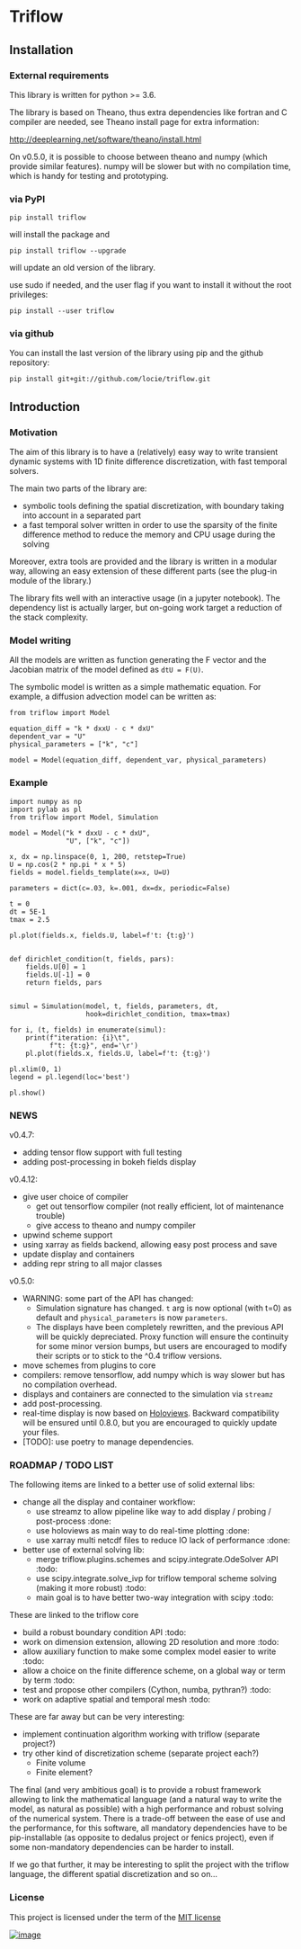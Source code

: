 # Triflow

## Installation

### External requirements

This library is written for python &gt;= 3.6.

The library is based on Theano, thus extra dependencies like fortran and
C compiler are needed, see Theano install page for extra information:

<http://deeplearning.net/software/theano/install.html>

On v0.5.0, it is possible to choose between theano and numpy (which provide similar features). numpy will be slower but with no compilation time, which is handy for testing and prototyping.

### via PyPI

``` {.sourceCode .bash}
pip install triflow
```

will install the package and

``` {.sourceCode .bash}
pip install triflow --upgrade
```

will update an old version of the library.

use sudo if needed, and the user flag if you want to install it without
the root privileges:

``` {.sourceCode .bash}
pip install --user triflow
```

### via github

You can install the last version of the library using pip and the github
repository:

``` {.sourceCode .bash}
pip install git+git://github.com/locie/triflow.git
```

## Introduction

### Motivation

The aim of this library is to have a (relatively) easy way to write
transient dynamic systems with 1D finite difference discretization, with
fast temporal solvers.

The main two parts of the library are:

- symbolic tools defining the spatial discretization, with boundary
    taking into account in a separated part
- a fast temporal solver written in order to use the sparsity of the
    finite difference method to reduce the memory and CPU usage during
    the solving

Moreover, extra tools are provided and the library is written in a
modular way, allowing an easy extension of these different parts (see
the plug-in module of the library.)

The library fits well with an interactive usage (in a jupyter notebook).
The dependency list is actually larger, but on-going work target a
reduction of the stack complexity.

### Model writing

All the models are written as function generating the F vector and the
Jacobian matrix of the model defined as `dtU = F(U)`.

The symbolic model is written as a simple mathematic equation. For
example, a diffusion advection model can be written as:

``` {.sourceCode .python}
from triflow import Model

equation_diff = "k * dxxU - c * dxU"
dependent_var = "U"
physical_parameters = ["k", "c"]

model = Model(equation_diff, dependent_var, physical_parameters)
```

### Example

``` {.sourceCode .python}
import numpy as np
import pylab as pl
from triflow import Model, Simulation

model = Model("k * dxxU - c * dxU",
              "U", ["k", "c"])

x, dx = np.linspace(0, 1, 200, retstep=True)
U = np.cos(2 * np.pi * x * 5)
fields = model.fields_template(x=x, U=U)

parameters = dict(c=.03, k=.001, dx=dx, periodic=False)

t = 0
dt = 5E-1
tmax = 2.5

pl.plot(fields.x, fields.U, label=f't: {t:g}')


def dirichlet_condition(t, fields, pars):
    fields.U[0] = 1
    fields.U[-1] = 0
    return fields, pars


simul = Simulation(model, t, fields, parameters, dt,
                   hook=dirichlet_condition, tmax=tmax)

for i, (t, fields) in enumerate(simul):
    print(f"iteration: {i}\t",
          f"t: {t:g}", end='\r')
    pl.plot(fields.x, fields.U, label=f't: {t:g}')

pl.xlim(0, 1)
legend = pl.legend(loc='best')

pl.show()
```

### NEWS

v0.4.7:

- adding tensor flow support with full testing
- adding post-processing in bokeh fields display

v0.4.12:

- give user choice of compiler
  - get out tensorflow compiler (not really efficient, lot of maintenance trouble)
  - give access to theano and numpy compiler
- upwind scheme support
- using xarray as fields backend, allowing easy post process and save
- update display and containers
- adding repr string to all major classes

v0.5.0:

- WARNING: some part of the API has changed:
  - Simulation signature has changed. `t` arg is now optional (with t=0) as default and `physical_parameters` is now `parameters`.
  - The displays have been completely rewritten, and the previous API will be quickly depreciated. Proxy function will ensure the continuity for some minor version bumps, but users are encouraged to modify their scripts or to stick to the ^0.4 triflow versions.
- move schemes from plugins to core
- compilers: remove tensorflow, add numpy which is way slower but has no compilation overhead.
- displays and containers are connected to the simulation via `streamz`
- add post-processing.
- real-time display is now based on [Holoviews](https://holoviews.org/). Backward compatibility will be ensured until 0.8.0, but you are encouraged to quickly update your files.
- [TODO]: use poetry to manage dependencies.

### ROADMAP / TODO LIST

The following items are linked to a better use of solid external libs:

- change all the display and container workflow:
  - use streamz to allow pipeline like way to add display / probing / post-process :done:
  - use holoviews as main way to do real-time plotting :done:
  - use xarray multi netcdf files to reduce IO lack of performance :done:
- better use of external solving lib:
  - merge triflow.plugins.schemes and scipy.integrate.OdeSolver API :todo:
  - use scipy.integrate.solve_ivp for triflow temporal scheme solving (making it more robust) :todo:
  - main goal is to have better two-way integration with scipy :todo:

These are linked to the triflow core

- build a robust boundary condition API :todo:
- work on dimension extension, allowing 2D resolution and more :todo:
- allow auxiliary function to make some complex model easier to write :todo:
- allow a choice on the finite difference scheme, on a global way or term by term :todo:
- test and propose other compilers (Cython, numba, pythran?) :todo:
- work on adaptive spatial and temporal mesh :todo:

These are far away but can be very interesting:

- implement continuation algorithm working with triflow (separate project?)
- try other kind of discretization scheme (separate project each?)
  - Finite volume
  - Finite element?

The final (and very ambitious goal) is to provide a robust framework allowing
to link the mathematical language (and a natural way to write the model,
as natural as possible) with a high performance and robust solving of
the numerical system. There is a trade-off between the ease of use and the
performance, for this software, all mandatory dependencies have to be
pip-installable (as opposite to dedalus project or fenics project), even if
some non-mandatory dependencies can be harder to install.

If we go that further, it may be interesting to split the project with the
triflow language, the different spatial discretization and so on...

### License

This project is licensed under the term of the [MIT license](LICENSE)

[![image](https://zenodo.org/badge/DOI/10.5281/zenodo.584101.svg)](https://doi.org/10.5281/zenodo.584101)